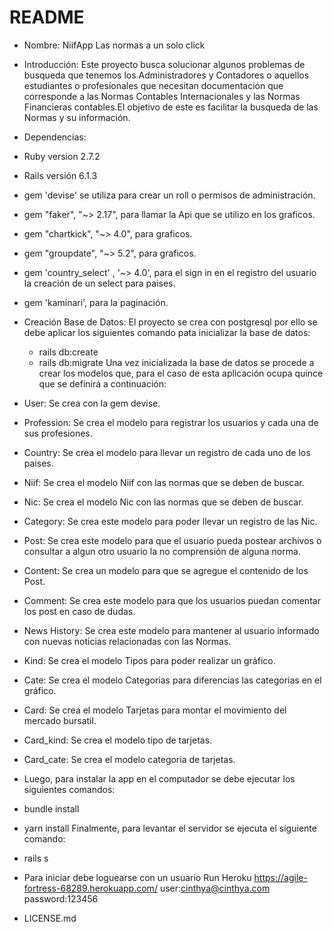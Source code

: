 # README
 
 * Nombre: NiifApp Las normas a un solo click

 * Introducción: Este proyecto busca solucionar algunos problemas de busqueda que tenemos los Administradores y Contadores o aquellos estudiantes o profesionales que necesitan documentación que corresponde a las Normas Contables Internacionales y las Normas Financieras contables.El objetivo de este es facilitar la busqueda de las Normas y su información.

* Dependencias:
* Ruby version 2.7.2
* Rails versión 6.1.3 
* gem 'devise' se utiliza para crear un roll o permisos de administración.
* gem "faker", "~> 2.17", para llamar la Api que se utilizo en los graficos.
* gem "chartkick", "~> 4.0", para graficos.
* gem "groupdate", "~> 5.2", para graficos.
* gem  'country_select' ,  '~> 4.0', para el sign in en el registro del usuario la creación de un select para paises.
* gem 'kaminari', para la paginación.


* Creación Base de Datos:
El proyecto se crea con postgresql por ello se debe aplicar los siguientes comando pata inicializar la base de datos:
  * rails db:create
  * rails db:migrate
Una vez inicializada la base de datos se procede a crear los modelos que, para el caso de esta 
aplicación ocupa quince que se definirá a continuación:

* User: Se crea con la gem devise.
* Profession: Se crea el modelo para registrar los usuarios y cada una de sus profesiones.
* Country: Se crea el modelo para llevar un registro de cada uno de los paises.
* Niif: Se crea el modelo Niif con las normas que se deben de buscar.
* Nic: Se crea el modelo Nic con las normas que se deben de buscar.
* Category: Se crea este modelo para poder llevar un registro de las Nic.
* Post: Se crea este modelo para que el usuario pueda postear archivos o consultar a algun otro usuario la no comprensión de alguna norma.
* Content: Se crea un modelo para que se agregue el contenido de los Post.
* Comment: Se crea este modelo para que los usuarios puedan comentar los post en caso de dudas.
* News History: Se crea este modelo para mantener al usuario informado con nuevas noticias relacionadas con las Normas.
* Kind: Se crea el modelo Tipos para poder realizar un gráfico.
* Cate: Se crea el modelo Categorias para diferencias las categorias en el gráfico.
* Card: Se crea el modelo Tarjetas para montar el movimiento del mercado bursatil.
* Card_kind: Se crea el modelo tipo de tarjetas.
* Card_cate: Se crea el modelo categoria de tarjetas.


* Luego, para instalar la app en el computador se debe ejecutar los siguientes comandos:
* bundle install
* yarn install
Finalmente, para levantar el servidor se ejecuta el siguiente comando:
* rails s



* Para iniciar debe loguearse con un usuario
Run Heroku https://agile-fortress-68289.herokuapp.com/ user:cinthya@cinthya.com password:123456

 

* LICENSE.md 
